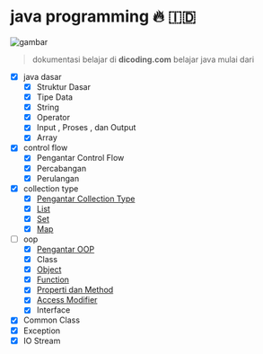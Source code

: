 # java programming 🔥 🇮🇩

![gambar](https://gatostudy.com/wp-content/uploads/2019/09/java.jpg)

> dokumentasi belajar di **dicoding.com**
> belajar java mulai dari

- [x] java dasar
  - [x] Struktur Dasar
  - [x] Tipe Data
  - [x] String
  - [x] Operator
  - [x] Input , Proses , dan Output
  - [x] Array
- [x] control flow
  - [x] Pengantar Control Flow
  - [x] Percabangan
  - [x] Perulangan
- [x] collection type
  - [x] [Pengantar Collection Type](https://github.com/IzzaWildanRidhoni/java-programming/tree/master/06-collection)
  - [x] [List](https://github.com/IzzaWildanRidhoni/java-programming/tree/master/06-collection/src/com/dicoding/javafundamental/collection)
  - [x] [Set](https://github.com/IzzaWildanRidhoni/java-programming/tree/master/06-collection/src/com/dicoding/javafundamental/collection)
  - [x] [Map](https://github.com/IzzaWildanRidhoni/java-programming/tree/master/06-collection/src/com/dicoding/javafundamental/collection)
- [ ] oop
  - [x] [Pengantar OOP](https://github.com/IzzaWildanRidhoni/java-programming/tree/master/07-oop)
  - [x] Class
  - [x] [Object](https://github.com/IzzaWildanRidhoni/java-programming/tree/master/07-oop/src/com/izzawildan/objek)
  - [x] [Function](https://github.com/IzzaWildanRidhoni/java-programming/tree/master/07-oop/src/com/izzawildan/function)
  - [x] [Properti dan Method](https://github.com/IzzaWildanRidhoni/java-programming/tree/master/07-oop/src/com/izzawildan/propertiMethode)
  - [x] [Access Modifier](https://github.com/IzzaWildanRidhoni/java-programming/tree/master/07-oop/src/com/izzawildan/accessModifier)
  - [x] Interface
- [x] Common Class
- [x] Exception
- [x] IO Stream
